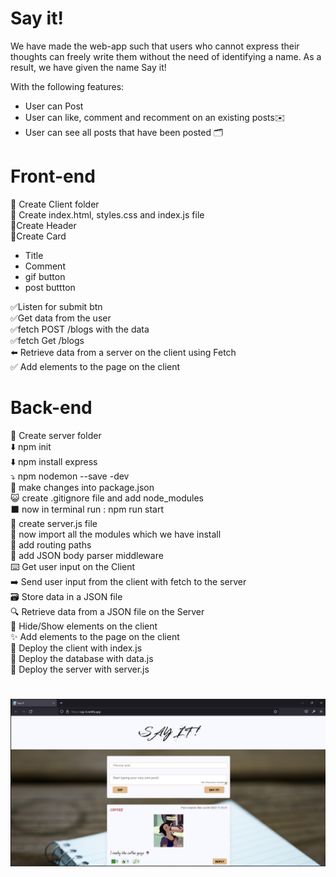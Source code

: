 # Say it! </br>

We have made the web-app such that users who cannot express their thoughts can freely write them without the need of identifying a name. As a result, we have given the name Say it!

With the following features:

- User can Post<br>
- User can like, comment and recomment on an existing posts✉️ <br>
- User can see all posts that have been posted 🗂


 # Front-end

📝 Create Client folder<br>
📝 Create index.html, styles.css and index.js file<br>
 📝Create Header<br>
 📝Create Card<br>
- Title
- Comment
- gif button
- post buttton

 ✅Listen for submit btn<br>
 ✅Get data from the user<br>
 ✅fetch POST /blogs with the data<br>
 ✅fetch Get /blogs<br>
 ⬅️ Retrieve data from a server on the client 
 using Fetch<br>
 ✅ Add elements to the page on the client
 
 # Back-end 
📝 Create server folder<br>
⬇️ npm init<br>
⬇️ npm install express<br>
⤵️ npm nodemon --save -dev<br>
📶 make changes into package.json <br>
😺 create .gitignore file and add node_modules<br>
⬛ now in terminal run : npm run start<br>
📂 create server.js file<br>
🔁 now import all the modules which we have install<br>
📝 add routing paths<br>
📝 add JSON body parser middleware<br>
 ⌨️ Get user input on the Client<br>
 ➡️ Send user input from the client with fetch to the server<br>
 🗃 Store data in a JSON file<br>
 🔍 Retrieve data from a JSON file on the Server<br>
 🙈 Hide/Show elements on the client<br>
 ✨ Add elements to the page on the client<br>
 🚀 Deploy the client with index.js<br>
 🚀 Deploy the database with data.js<br>
 🚀 Deploy the server with server.js<br>

 #

![](images/Say-it-web-app.png)











